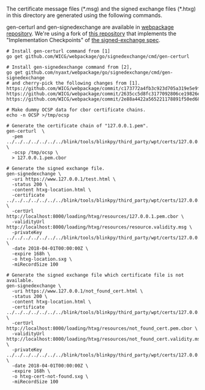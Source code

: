 The certificate message files (\*.msg) and the signed exchange files
(\*.htxg) in this directory are generated using the following commands.

gen-certurl and gen-signedexchange are available in [webpackage repository][1].
We're using a fork of [this repository][2] that implements the "Implementation
Checkpoints" of [the signed-exchange spec][3].

[1]: https://github.com/WICG/webpackage
[2]: https://github.com/nyaxt/webpackage
[3]: https://wicg.github.io/webpackage/draft-yasskin-httpbis-origin-signed-exchanges-impl.html

```
# Install gen-certurl command from [1]
go get github.com/WICG/webpackage/go/signedexchange/cmd/gen-certurl

# Install gen-signedexchange command from [2],
go get github.com/nyaxt/webpackage/go/signedexchange/cmd/gen-signedexchange
# and cherry-pick the following changes from [1].
https://github.com/WICG/webpackage/commit/c173772a4fb3c923d705a319e5e9f2fb1fd569d7
https://github.com/WICG/webpackage/commit/2635cc5d8fc3177092806ce19826e9cd8f8461c9
https://github.com/WICG/webpackage/commit/2e88a4422a565221178891f50ed68c71cbcb6086

# Make dummy OCSP data for cbor certificate chains.
echo -n OCSP >/tmp/ocsp

# Generate the certificate chain of "127.0.0.1.pem".
gen-certurl  \
  -pem ../../../../../../../blink/tools/blinkpy/third_party/wpt/certs/127.0.0.1.pem \
  -ocsp /tmp/ocsp \
  > 127.0.0.1.pem.cbor

# Generate the signed exchange file.
gen-signedexchange \
  -uri https://www.127.0.0.1/test.html \
  -status 200 \
  -content htxg-location.html \
  -certificate ../../../../../../../blink/tools/blinkpy/third_party/wpt/certs/127.0.0.1.pem \
  -certUrl http://localhost:8000/loading/htxg/resources/127.0.0.1.pem.cbor \
  -validityUrl http://localhost:8000/loading/htxg/resources/resource.validity.msg \
  -privateKey ../../../../../../../blink/tools/blinkpy/third_party/wpt/certs/127.0.0.1.key \
  -date 2018-04-01T00:00:00Z \
  -expire 168h \
  -o htxg-location.sxg \
  -miRecordSize 100

# Generate the signed exchange file which certificate file is not available.
gen-signedexchange \
  -uri https://www.127.0.0.1/not_found_cert.html \
  -status 200 \
  -content htxg-location.html \
  -certificate ../../../../../../../blink/tools/blinkpy/third_party/wpt/certs/127.0.0.1.pem \
  -certUrl http://localhost:8000/loading/htxg/resources/not_found_cert.pem.cbor \
  -validityUrl http://localhost:8000/loading/htxg/resources/not_found_cert.validity.msg \
  -privateKey ../../../../../../../blink/tools/blinkpy/third_party/wpt/certs/127.0.0.1.key \
  -date 2018-04-01T00:00:00Z \
  -expire 168h \
  -o htxg-cert-not-found.sxg \
  -miRecordSize 100
```
